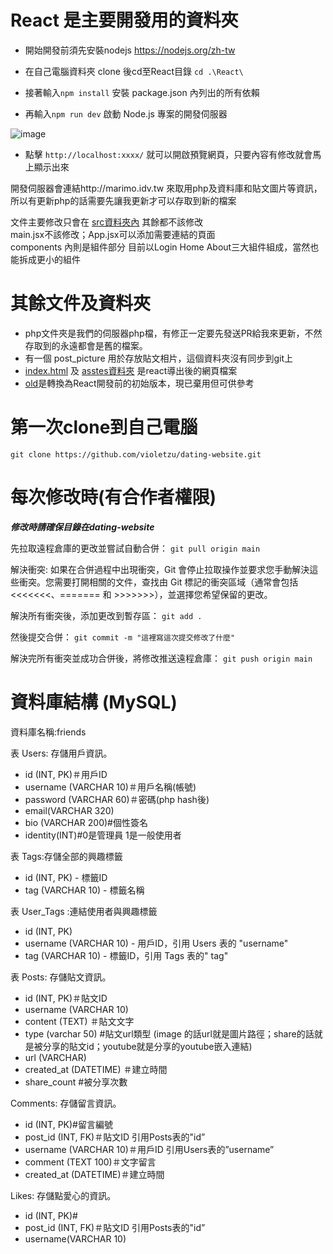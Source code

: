 # React 是主要開發用的資料夾
- 開始開發前須先安裝nodejs https://nodejs.org/zh-tw  

- 在自己電腦資料夾 clone 後cd至React目錄 `cd .\React\`

- 接著輸入`npm install` 安裝 package.json 內列出的所有依賴

- 再輸入`npm run dev` 啟動 Node.js 專案的開發伺服器

![image](https://github.com/user-attachments/assets/82c94567-6101-48b7-bc3f-3f7fd739ef0b)

- 點擊 `http://localhost:xxxx/` 就可以開啟預覽網頁，只要內容有修改就會馬上顯示出來

開發伺服器會連結http://marimo.idv.tw 來取用php及資料庫和貼文圖片等資訊，所以有更新php的話需要先讓我更新才可以存取到新的檔案  

文件主要修改只會在 [src資料夾內](https://github.com/violetzu/dating-website/tree/main/React/src) 其餘都不該修改  
main.jsx不該修改；App.jsx可以添加需要連結的頁面  
components 內則是組件部分 目前以Login Home About三大組件組成，當然也能拆成更小的組件



# 其餘文件及資料夾
- php文件夾是我們的伺服器php檔，有修正一定要先發送PR給我來更新，不然存取到的永遠都會是舊的檔案。  
- 有一個 post_picture 用於存放貼文相片，這個資料夾沒有同步到git上  
- [index.html](https://github.com/violetzu/dating-website/tree/main/index.html) 及 [asstes資料夾](https://github.com/violetzu/dating-website/tree/main/asstes) 是react導出後的網頁檔案  
- [old](https://github.com/violetzu/dating-website/tree/main/old/)是轉換為React開發前的初始版本，現已棄用但可供參考



# 第一次clone到自己電腦
`git clone https://github.com/violetzu/dating-website.git `



# 每次修改時(有合作者權限)
***修改時請確保目錄在dating-website***

先拉取遠程倉庫的更改並嘗試自動合併：
`git pull origin main`

解決衝突:
如果在合併過程中出現衝突，Git 會停止拉取操作並要求您手動解決這些衝突。您需要打開相關的文件，查找由 Git 標記的衝突區域（通常會包括 <<<<<<<、======= 和 >>>>>>>），並選擇您希望保留的更改。


解決所有衝突後，添加更改到暫存區：
`git add .`

然後提交合併：
`git commit -m "這裡寫這次提交修改了什麼"`

解決完所有衝突並成功合併後，將修改推送遠程倉庫：
`git push origin main`





# 資料庫結構 (MySQL)
資料庫名稱:friends

 表 Users: 存儲用戶資訊。  
- id (INT, PK)＃用戶ID
- username (VARCHAR 10)＃用戶名稱(帳號)
- password (VARCHAR 60)＃密碼(php hash後)
- email(VARCHAR 320)
- bio (VARCHAR 200)#個性簽名
- identity(INT)#0是管理員 1是一般使用者

表 Tags:存儲全部的興趣標籤
- id (INT, PK) - 標籤ID
- tag (VARCHAR 10) - 標籤名稱

表 User_Tags :連結使用者與興趣標籤
- id (INT, PK) 
- username (VARCHAR 10) - 用戶ID，引用 Users 表的 "username"
- tag (VARCHAR 10)  - 標籤ID，引用 Tags 表的" tag"


表 Posts: 存儲貼文資訊。
- id (INT, PK)＃貼文ID
- username (VARCHAR 10)
- content (TEXT) ＃貼文文字
- type 	(varchar 50) #貼文url類型 (image 的話url就是圖片路徑；share的話就是被分享的貼文id；youtube就是分享的youtube嵌入連結)
- url (VARCHAR)  
- created_at (DATETIME)  ＃建立時間
- share_count	#被分享次數

Comments: 存儲留言資訊。
- id (INT, PK)#留言編號 
- post_id (INT, FK)＃貼文ID 引用Posts表的"id” 
- username (VARCHAR 10)＃用戶ID 引用Users表的”username” 
- comment (TEXT 100)＃文字留言 
- created_at (DATETIME)＃建立時間 

Likes: 存儲點愛心的資訊。
- id (INT, PK)#
- post_id (INT, FK)＃貼文ID 引用Posts表的"id” 
- username(VARCHAR 10)



